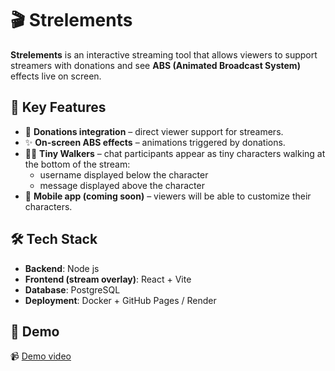 # 🎬 Strelements

**Strelements** is an interactive streaming tool that allows viewers to support streamers with donations and see **ABS (Animated Broadcast System)** effects live on screen.  

## 🚀 Key Features
- 💸 **Donations integration** – direct viewer support for streamers.  
- ✨ **On-screen ABS effects** – animations triggered by donations.  
- 🧍‍♂️ **Tiny Walkers** – chat participants appear as tiny characters walking at the bottom of the stream:  
  - username displayed below the character  
  - message displayed above the character  
- 📱 **Mobile app (coming soon)** – viewers will be able to customize their characters.  

## 🛠️ Tech Stack
- **Backend**: Node js  
- **Frontend (stream overlay)**: React + Vite  
- **Database**: PostgreSQL  
- **Deployment**: Docker + GitHub Pages / Render  

## 📸 Demo
📹 [Demo video](https://youtu.be/atrAwO-xkvU)


